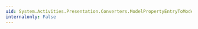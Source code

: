 ```yaml
---
uid: System.Activities.Presentation.Converters.ModelPropertyEntryToModelItemConverter
internalonly: False
---
```

